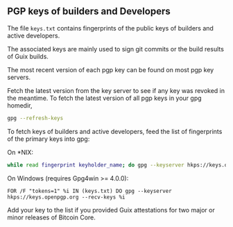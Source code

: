 ## PGP keys of builders and Developers

The file `keys.txt` contains fingerprints of the public keys of builders and
active developers.

The associated keys are mainly used to sign git commits or the build results
of Guix builds.

The most recent version of each pgp key can be found on most pgp key servers.

Fetch the latest version from the key server to see if any key was revoked in
the meantime.
To fetch the latest version of all pgp keys in your gpg homedir,

```sh
gpg --refresh-keys
```

To fetch keys of builders and active developers, feed the list of fingerprints
of the primary keys into gpg:

On \*NIX:
```sh
while read fingerprint keyholder_name; do gpg --keyserver hkps://keys.openpgp.org --recv-keys ${fingerprint}; done < ./keys.txt
```

On Windows (requires Gpg4win >= 4.0.0):
```
FOR /F "tokens=1" %i IN (keys.txt) DO gpg --keyserver hkps://keys.openpgp.org --recv-keys %i
```

Add your key to the list if you provided Guix attestations for two major or
minor releases of Bitcoin Core.

